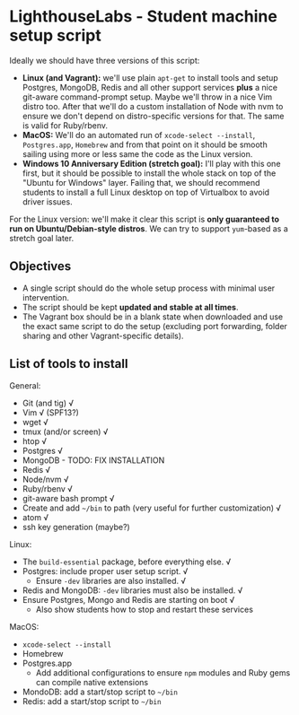 # LighthouseLabs - Student machine setup script

Ideally we should have three versions of this script:

* **Linux (and Vagrant):** we'll use plain `apt-get` to install tools and setup Postgres, MongoDB, Redis and all other support services **plus** a nice git-aware command-prompt setup. Maybe we'll throw in a nice Vim distro too. After that we'll do a custom installation of Node with nvm to ensure we don't depend on distro-specific versions for that. The same is valid for Ruby/rbenv.
* **MacOS:** We'll do an automated run of `xcode-select --install`, `Postgres.app`, `Homebrew` and from that point on it should be smooth sailing using more or less same the code as the Linux version.
* **Windows 10 Anniversary Edition (stretch goal):** I'll play with this one first, but it should be possible to install the whole stack on top of the "Ubuntu for Windows" layer. Failing that, we should recommend students to install a full Linux desktop on top of Virtualbox to avoid driver issues.

For the Linux version: we'll make it clear this script is **only guaranteed to run on Ubuntu/Debian-style distros**. We can try to support `yum`-based as a stretch goal later.

## Objectives

* A single script should do the whole setup process with minimal user intervention.
* The script should be kept **updated and stable at all times**.
* The Vagrant box should be in a blank state when downloaded and use the exact same script to do the setup (excluding port forwarding, folder sharing and other Vagrant-specific details).

## List of tools to install

General:
* Git (and tig) √
* Vim √ (SPF13?)
* wget √
* tmux (and/or screen) √
* htop √
* Postgres √
* MongoDB - TODO: FIX INSTALLATION
* Redis √
* Node/nvm √
* Ruby/rbenv √
* git-aware bash prompt √
* Create and add `~/bin` to path (very useful for further customization) √
* atom √
* ssh key generation (maybe?)

Linux:
* The `build-essential` package, before everything else. √
* Postgres: include proper user setup script. √
  * Ensure `-dev` libraries are also installed. √
* Redis and MongoDB: `-dev` libraries must also be installed. √
* Ensure Postgres, Mongo and Redis are starting on boot √
  * Also show students how to stop and restart these services

MacOS:
* `xcode-select --install`
* Homebrew
* Postgres.app
  * Add additional configurations to ensure `npm` modules and Ruby gems can compile native extensions
* MondoDB: add a start/stop script to `~/bin`
* Redis: add a start/stop script to `~/bin`
